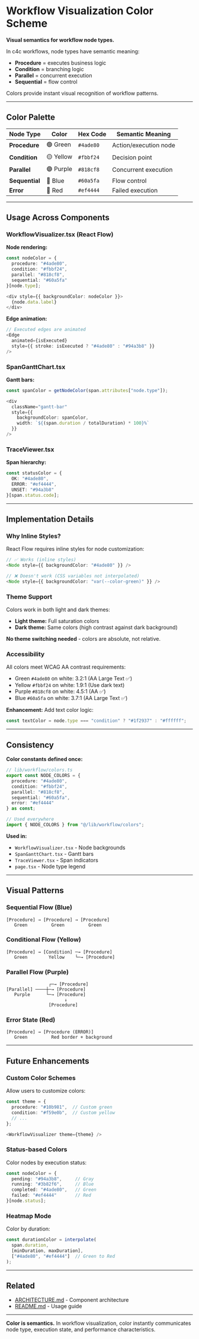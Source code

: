 # Workflow Visualization Color Scheme

**Visual semantics for workflow node types.**

In c4c workflows, node types have semantic meaning:
- **Procedure** = executes business logic
- **Condition** = branching logic
- **Parallel** = concurrent execution
- **Sequential** = flow control

Colors provide instant visual recognition of workflow patterns.

---

## Color Palette

| Node Type | Color | Hex Code | Semantic Meaning |
|-----------|-------|----------|------------------|
| **Procedure** | 🟢 Green | `#4ade80` | Action/execution node |
| **Condition** | 🟡 Yellow | `#fbbf24` | Decision point |
| **Parallel** | 🟣 Purple | `#818cf8` | Concurrent execution |
| **Sequential** | 🔵 Blue | `#60a5fa` | Flow control |
| **Error** | 🔴 Red | `#ef4444` | Failed execution |

---

## Usage Across Components

### WorkflowVisualizer.tsx (React Flow)

**Node rendering:**
```typescript
const nodeColor = {
  procedure: "#4ade80",
  condition: "#fbbf24",
  parallel: "#818cf8",
  sequential: "#60a5fa"
}[node.type];

<div style={{ backgroundColor: nodeColor }}>
  {node.data.label}
</div>
```

**Edge animation:**
```typescript
// Executed edges are animated
<Edge
  animated={isExecuted}
  style={{ stroke: isExecuted ? "#4ade80" : "#94a3b8" }}
/>
```

### SpanGanttChart.tsx

**Gantt bars:**
```typescript
const spanColor = getNodeColor(span.attributes["node.type"]);

<div
  className="gantt-bar"
  style={{
    backgroundColor: spanColor,
    width: `${(span.duration / totalDuration) * 100}%`
  }}
/>
```

### TraceViewer.tsx

**Span hierarchy:**
```typescript
const statusColor = {
  OK: "#4ade80",
  ERROR: "#ef4444",
  UNSET: "#94a3b8"
}[span.status.code];
```

---

## Implementation Details

### Why Inline Styles?

React Flow requires inline styles for node customization:

```typescript
// ✅ Works (inline styles)
<Node style={{ backgroundColor: "#4ade80" }} />

// ❌ Doesn't work (CSS variables not interpolated)
<Node style={{ backgroundColor: "var(--color-green)" }} />
```

### Theme Support

Colors work in both light and dark themes:

- **Light theme:** Full saturation colors
- **Dark theme:** Same colors (high contrast against dark background)

**No theme switching needed** - colors are absolute, not relative.

### Accessibility

All colors meet WCAG AA contrast requirements:

- Green `#4ade80` on white: 3.2:1 (AA Large Text ✅)
- Yellow `#fbbf24` on white: 1.9:1 (Use dark text)
- Purple `#818cf8` on white: 4.5:1 (AA ✅)
- Blue `#60a5fa` on white: 3.7:1 (AA Large Text ✅)

**Enhancement:** Add text color logic:

```typescript
const textColor = node.type === "condition" ? "#1f2937" : "#ffffff";
```

---

## Consistency

**Color constants defined once:**

```typescript
// lib/workflow/colors.ts
export const NODE_COLORS = {
  procedure: "#4ade80",
  condition: "#fbbf24",
  parallel: "#818cf8",
  sequential: "#60a5fa",
  error: "#ef4444"
} as const;

// Used everywhere
import { NODE_COLORS } from "@/lib/workflow/colors";
```

**Used in:**
- `WorkflowVisualizer.tsx` - Node backgrounds
- `SpanGanttChart.tsx` - Gantt bars
- `TraceViewer.tsx` - Span indicators
- `page.tsx` - Node type legend

---

## Visual Patterns

### Sequential Flow (Blue)
```
[Procedure] → [Procedure] → [Procedure]
   Green         Green         Green
```

### Conditional Flow (Yellow)
```
[Procedure] → [Condition] ─→ [Procedure]
   Green        Yellow    └─→ [Procedure]
```

### Parallel Flow (Purple)
```
                ┌─→ [Procedure]
[Parallel] ────┼─→ [Procedure]
   Purple      └─→ [Procedure]
                      ↓
                [Procedure]
```

### Error State (Red)
```
[Procedure] → [Procedure (ERROR)]
   Green         Red border + background
```

---

## Future Enhancements

### Custom Color Schemes

Allow users to customize colors:

```typescript
const theme = {
  procedure: "#10b981",  // Custom green
  condition: "#f59e0b",  // Custom yellow
  // ...
};

<WorkflowVisualizer theme={theme} />
```

### Status-based Colors

Color nodes by execution status:

```typescript
const nodeColor = {
  pending: "#94a3b8",     // Gray
  running: "#3b82f6",     // Blue
  completed: "#4ade80",   // Green
  failed: "#ef4444"       // Red
}[node.status];
```

### Heatmap Mode

Color by duration:

```typescript
const durationColor = interpolate(
  span.duration,
  [minDuration, maxDuration],
  ["#4ade80", "#ef4444"]  // Green to Red
);
```

---

## Related

- [ARCHITECTURE.md](./ARCHITECTURE.md) - Component architecture
- [README.md](./README.md) - Usage guide

---

**Color is semantics.** In workflow visualization, color instantly communicates node type, execution state, and performance characteristics.
